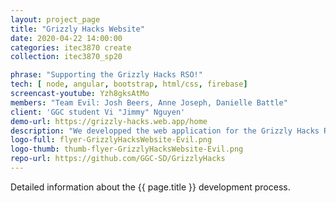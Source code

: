 ```yaml
---
layout: project_page
title: "Grizzly Hacks Website"
date: 2020-04-22 14:00:00
categories: itec3870 create
collection: itec3870_sp20

phrase: "Supporting the Grizzly Hacks RSO!"
tech: [ node, angular, bootstrap, html/css, firebase]
screencast-youtube: Yzh8gksAtMo
members: "Team Evil: Josh Beers, Anne Joseph, Danielle Battle"
client: 'GGC student Vi "Jimmy" Nguyen'
demo-url: https://grizzly-hacks.web.app/home
description: "We developped the web application for the Grizzly Hacks RSO. The Grizzly Hacks web application allows users to access information about hackathons that the RSO will be hosting on campus. The application also allows users to register and apply for an upcoming hackathon. The web application gives administration an easy way to update the event calendar on the landing page and audit accounts and applications without database knowledge."
logo-full: flyer-GrizzlyHacksWebsite-Evil.png
logo-thumb: thumb-flyer-GrizzlyHacksWebsite-Evil.png
repo-url: https://github.com/GGC-SD/GrizzlyHacks
---
```


Detailed information about the {{ page.title }} development process.

<!-- lightgallery -->
<script src="https://code.jquery.com/jquery-2.2.4.min.js"></script>
<script src="https://cdn.jsdelivr.net/lightgallery/1.3.7/js/lightgallery.min.js">
</script>
<script src="https://cdn.jsdelivr.net/g/lg-zoom"></script>

<script type="text/javascript">

    $(document).ready(function() {

        $("body").lightGallery({

            zoom: true,
            selector: 'a#lightgallery',
            selectWithin: 'body'

        });

    });

</script>

[ggc]: http://www.ggc.edu
[gunay-ggc]: http://www.ggc.edu/about-ggc/directory/cengiz-gunay
[doloc-ggc]: http://www.ggc.edu/about-ggc/directory/anca-doloc-mihu
